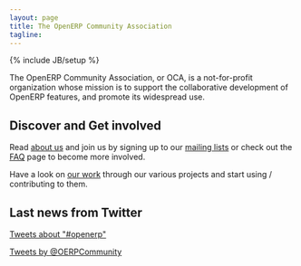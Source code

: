 ```yaml
---
layout: page
title: The OpenERP Community Association
tagline: 
---
```

{% include JB/setup %}

The OpenERP Community Association, or OCA, is a not-for-profit organization whose mission is to support the collaborative development of OpenERP features, and promote its widespread use. 

## Discover and Get involved

Read [about us](about.html) and join us by signing up to our [mailing lists](https://launchpad.net/~openerp-community) or check out the [FAQ](faq.html) page to become more involved. 

Have a look on [our work](project.html) through our various projects and start using / contributing to them.

## Last news from Twitter

<a class="twitter-timeline" width="300" height="400" data-chrome="nofooter transparent" href="https://twitter.com/search?q=%23openerp"  data-widget-id="349620343364796416">Tweets about "#openerp"</a>
<script>!function(d,s,id){var js,fjs=d.getElementsByTagName(s)[0],p=/^http:/.test(d.location)?'http':'https';if(!d.getElementById(id)){js=d.createElement(s);js.id=id;js.src=p+"://platform.twitter.com/widgets.js";fjs.parentNode.insertBefore(js,fjs);}}(document,"script","twitter-wjs");</script>
<a class="twitter-timeline" width="300" height="400" data-chrome="nofooter transparent" href="https://twitter.com/OERPCommunity"  data-widget-id="349624289248559104">Tweets by @OERPCommunity</a>
<script>!function(d,s,id){var js,fjs=d.getElementsByTagName(s)[0],p=/^http:/.test(d.location)?'http':'https';if(!d.getElementById(id)){js=d.createElement(s);js.id=id;js.src=p+"://platform.twitter.com/widgets.js";fjs.parentNode.insertBefore(js,fjs);}}(document,"script","twitter-wjs");</script>
